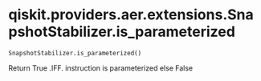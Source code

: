 # qiskit.providers.aer.extensions.SnapshotStabilizer.is\_parameterized

`SnapshotStabilizer.is_parameterized()`

Return True .IFF. instruction is parameterized else False
